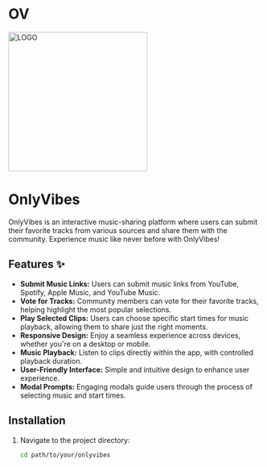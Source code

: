 <h1>                 OV</h1>

<img width="276" alt="LOGO" src="https://github.com/user-attachments/assets/8d3ecfa1-2041-4473-9252-f993c429e22e">


# OnlyVibes 

OnlyVibes is an interactive music-sharing platform where users can submit their favorite tracks from various sources and share them with the community. Experience music like never before with OnlyVibes!

## Features ✨

- **Submit Music Links:** Users can submit music links from YouTube, Spotify, Apple Music, and YouTube Music.
- **Vote for Tracks:** Community members can vote for their favorite tracks, helping highlight the most popular selections.
- **Play Selected Clips:** Users can choose specific start times for music playback, allowing them to share just the right moments.
- **Responsive Design:** Enjoy a seamless experience across devices, whether you're on a desktop or mobile.
- **Music Playback:** Listen to clips directly within the app, with controlled playback duration.
- **User-Friendly Interface:** Simple and intuitive design to enhance user experience.
- **Modal Prompts:** Engaging modals guide users through the process of selecting music and start times.

## Installation 

1. Navigate to the project directory:
   ```bash
   cd path/to/your/onlyvibes
